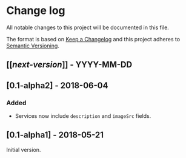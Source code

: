 # Change log
All notable changes to this project will be documented in this file.

The format is based on [Keep a Changelog](http://keepachangelog.com/)
and this project adheres to [Semantic Versioning](http://semver.org/).

## [[*next-version*]] - YYYY-MM-DD

## [0.1-alpha2] - 2018-06-04
### Added
- Services now include `description` and `imageSrc` fields. 

## [0.1-alpha1] - 2018-05-21
Initial version.
